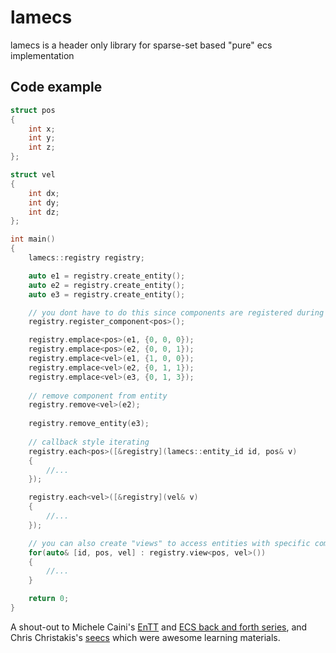 # lamecs

lamecs is a header only library for sparse-set based "pure" ecs implementation

## Code example
```cpp
struct pos 
{
    int x;
    int y;
    int z;
};

struct vel
{
    int dx;
    int dy;
    int dz;
};

int main()
{
    lamecs::registry registry;

    auto e1 = registry.create_entity();
    auto e2 = registry.create_entity();
    auto e3 = registry.create_entity();

    // you dont have to do this since components are registered during .emplace()  
    registry.register_component<pos>();

    registry.emplace<pos>(e1, {0, 0, 0});
    registry.emplace<pos>(e2, {0, 0, 1});
    registry.emplace<vel>(e1, {1, 0, 0});
    registry.emplace<vel>(e2, {0, 1, 1});
    registry.emplace<vel>(e3, {0, 1, 3});
    
    // remove component from entity
    registry.remove<vel>(e2);
    
    registry.remove_entity(e3);
    
    // callback style iterating
    registry.each<pos>([&registry](lamecs::entity_id id, pos& v)
    {
        //...
    });

    registry.each<vel>([&registry](vel& v)
    {
        //...
    });

    // you can also create "views" to access entities with specific components
    for(auto& [id, pos, vel] : registry.view<pos, vel>())
    {
        //...
    }

    return 0;
}
```

A shout-out to Michele Caini's [EnTT](https://github.com/skypjack/entt) and [ECS back and forth series](https://skypjack.github.io/2019-02-14-ecs-baf-part-1/), and Chris Christakis's [seecs](https://github.com/chrischristakis/seecs) which were awesome learning materials.